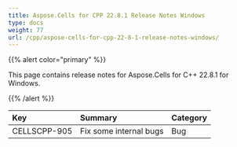 ```yaml
---
title: Aspose.Cells for CPP 22.8.1 Release Notes Windows
type: docs
weight: 77
url: /cpp/aspose-cells-for-cpp-22-8-1-release-notes-windows/
---
```


{{% alert color="primary" %}}

This page contains release notes for Aspose.Cells for C++ 22.8.1 for Windows.

{{% /alert %}}

|**Key**|**Summary**|**Category**|
| :- | :- | :- |
|CELLSCPP-905|Fix some internal bugs |Bug|
